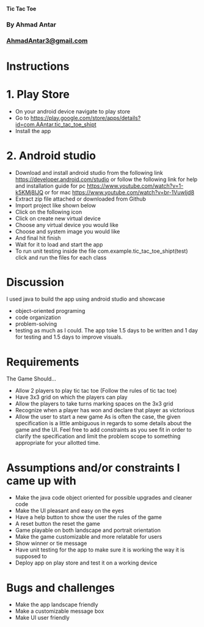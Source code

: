 #### Tic Tac Toe
### By Ahmad Antar
### AhmadAntar3@gmail.com

# Instructions
# 1.	Play Store
-	On your android device navigate to play store 
-	Go to https://play.google.com/store/apps/details?id=com.AAntar.tic_tac_toe_shipt
-	Install the app 
# 2.	Android studio 
-	Download and install android studio from the following link https://developer.android.com/studio or follow the following link for help and installation guide for pc https://www.youtube.com/watch?v=1-k5KMj8IJQ or for mac https://www.youtube.com/watch?v=br-1VuwIjd8
-	Extract zip file attached or downloaded from Github 
-	Import project like shown below
-	Click on the following icon 
-	Click on create new virtual device 
-	Choose any virtual device you would like 
-	Choose and system image you would like 
-	And final hit finish
-	Wait for it to load and start the app
-	To run unit testing inside the file com.example.tic_tac_toe_shipt(test) click and run the files for each class

# Discussion
 I used java to build the app using android studio and showcase 
-	object-oriented programing
-	code organization
-	problem-solving
-	testing
as much as I could. The app toke 1.5 days to be written and 1 day for testing and 1.5 days to improve visuals.

# Requirements
The Game Should...
-	Allow 2 players to play tic tac toe (Follow the rules of tic tac toe)
-	Have 3x3 grid on which the players can play
-	Allow the players to take turns marking spaces on the 3x3 grid
-	Recognize when a player has won and declare that player as victorious
-	Allow the user to start a new game
As is often the case, the given specification is a little ambiguous in regards to some details about the game and the UI. Feel free to add constraints as you see fit in order to clarify the specification and limit the problem scope to something appropriate for your allotted time.

# Assumptions and/or constraints I came up with
-	Make the java code object oriented for possible upgrades and cleaner code 
-	Make the UI pleasant and easy on the eyes 
-	Have a help button to show the user the rules of the game 
-	A reset button the reset the game 
-	Game playable on both landscape and portrait orientation 
-	Make the game customizable and more relatable for users 
-	Show winner or tie message 
-	Have unit testing for the app to make sure it is working the way it is supposed to
-	Deploy app on play store and test it on a working device 

# Bugs and challenges
-	Make the app landscape friendly 
-	Make a customizable message box 
-	Make UI user friendly 


